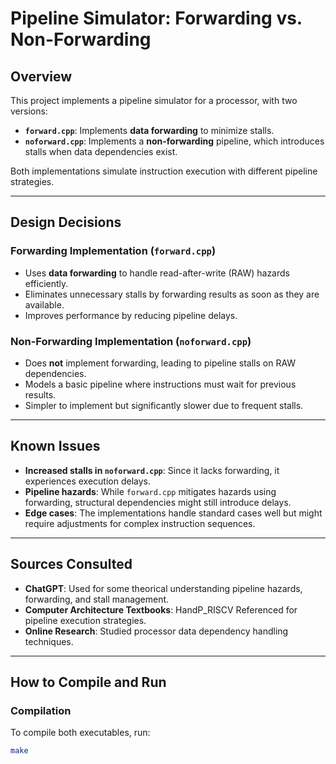 # Pipeline Simulator: Forwarding vs. Non-Forwarding

## Overview

This project implements a pipeline simulator for a processor, with two versions:  
- **`forward.cpp`**: Implements **data forwarding** to minimize stalls.  
- **`noforward.cpp`**: Implements a **non-forwarding** pipeline, which introduces stalls when data dependencies exist.  

Both implementations simulate instruction execution with different pipeline strategies.

---

## Design Decisions

### **Forwarding Implementation (`forward.cpp`)**
- Uses **data forwarding** to handle read-after-write (RAW) hazards efficiently.
- Eliminates unnecessary stalls by forwarding results as soon as they are available.
- Improves performance by reducing pipeline delays.

### **Non-Forwarding Implementation (`noforward.cpp`)**
- Does **not** implement forwarding, leading to pipeline stalls on RAW dependencies.
- Models a basic pipeline where instructions must wait for previous results.
- Simpler to implement but significantly slower due to frequent stalls.

---

## Known Issues
- **Increased stalls in `noforward.cpp`**: Since it lacks forwarding, it experiences execution delays.
- **Pipeline hazards**: While `forward.cpp` mitigates hazards using forwarding, structural dependencies might still introduce delays.
- **Edge cases**: The implementations handle standard cases well but might require adjustments for complex instruction sequences.

---

## Sources Consulted
- **ChatGPT**: Used for some theorical understanding pipeline hazards, forwarding, and stall management.
- **Computer Architecture Textbooks**: HandP_RISCV Referenced for pipeline execution strategies.
- **Online Research**: Studied processor data dependency handling techniques.

---

## How to Compile and Run

### **Compilation**
To compile both executables, run:
```sh
make
